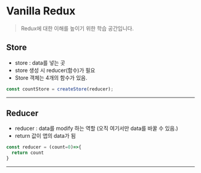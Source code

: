 # Vanilla Redux
> Redux에 대한 이해를 높이기 위한 학습 공간입니다.

## Store
- store : data를 넣는 곳
- store 생성 시 reducer(함수)가 필요
- Store 객체는 4개의 함수가 있음.
```js
const countStore = createStore(reducer);
```
---
## Reducer
- reducer : data를 modify 하는 역할 (오직 여기서만 data를 바꿀 수 있음.)
- return 값이 앱의 data가 됨
```js
const reducer = (count=0)=>{
  return count
}
```
---

